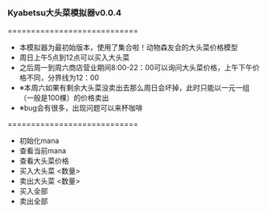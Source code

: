 ### Kyabetsu大头菜模拟器v0.0.4

============================

- 本模拟器为最初始版本，使用了集合啦！动物森友会的大头菜价格模型
- 周日上午5点到12点可以买入大头菜
- 之后周一到周六商店营业期间8:00-22：00可以询问大头菜价格，上午下午价格不同，分界线为12：00
- ※本周六如果有剩余大头菜没卖出去那么周日会坏掉，此时只能以一元一组（一般是100棵）的价格卖出
- ※bug会有很多，出现问题可以来杯咖啡

============================

- 初始化mana
- 查看当前mana
- 查看大头菜价格
- 买入大头菜 <数量>
- 卖出大头菜 <数量>
- 买入全部
- 卖出全部